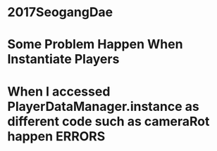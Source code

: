 # 2017SeogangDae
# Some Problem Happen When Instantiate Players
# When I accessed PlayerDataManager.instance as different code such as cameraRot happen ERRORS
